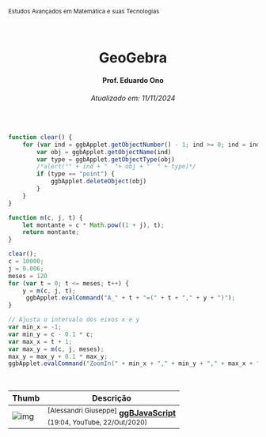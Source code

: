 <sup>Estudos Avançados em Matemática e suas Tecnologias</sup>
<img alt="" width="99%" height="2px" align="right">

&nbsp;

<h1 align="center">GeoGebra</h1>
<h4 align="center">Prof. Eduardo Ono</h4>
<h6 align="center">Atualizado em: 11/11/2024</h6>

&nbsp;

```javascript
function clear() {
    for (var ind = ggbApplet.getObjectNumber() - 1; ind >= 0; ind = ind - 1) {
        var obj = ggbApplet.getObjectName(ind)
        var type = ggbApplet.getObjectType(obj)
        /*alert("" + ind + "  "+ obj + "  " + type)*/
        if (type == "point") {
            ggbApplet.deleteObject(obj)
        }
    }
}

function m(c, j, t) {
    let montante = c * Math.pow((1 + j), t);
    return montante;
}

clear();
c = 10000;
j = 0.006;
meses = 120
for (var t = 0; t <= meses; t++) {
    y = m(c, j, t);
     ggbApplet.evalCommand("A_" + t + "=(" + t + "," + y + ")");
}

// Ajusta o intervalo dos eixos x e y
var min_x = -1;
var min_y = c - 0.1 * c;
var max_x = t + 1;
var max_y = m(c, j, meses);
max_y = max_y + 0.1 * max_y;
ggbApplet.evalCommand("ZoomIn(" + min_x + "," + min_y + "," + max_x + "," + max_y + ")");
```

&nbsp;

| Thumb | Descrição |
| --- | --- |
| ![img](https://img.youtube.com/vi/By-FJn-tjTY/default.jpg) | <sup>[Alessandri Giuseppe]</sup> [__ggBJavaScript__](https://www.youtube.com/watch?v=By-FJn-tjTY)<br><sub>(19:04, YouTube, 22/Out/2020)</sub> |
